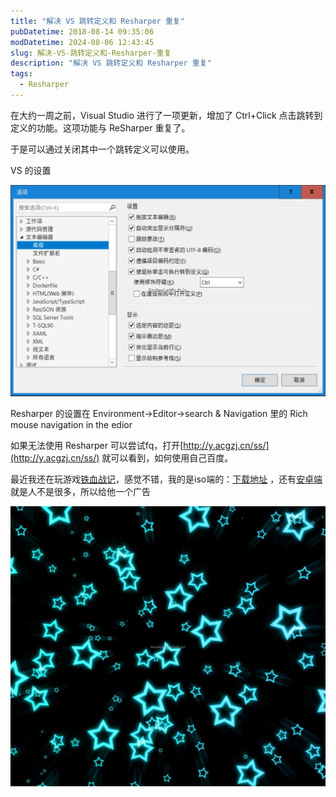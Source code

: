 ```yaml
---
title: "解决 VS 跳转定义和 Resharper 重复"
pubDatetime: 2018-08-14 09:35:06
modDatetime: 2024-08-06 12:43:45
slug: 解决-VS-跳转定义和-Resharper-重复
description: "解决 VS 跳转定义和 Resharper 重复"
tags:
  - Resharper
---
```





在大约一周之前，Visual Studio 进行了一项更新，增加了 Ctrl+Click 点击跳转到定义的功能。这项功能与 ReSharper 重复了。

<!--more-->


<!-- CreateTime:2018/8/14 17:35:06 -->


<!-- 标签：Resharper -->

于是可以通过关闭其中一个跳转定义可以使用。

VS 的设置

![](images/img-modify-2343287584cb6e89961bb84fe0927c5b.jpg)

Resharper 的设置在 Environment->Editor->search & Navigation 里的 Rich mouse navigation in the edior

如果无法使用 Resharper 可以尝试fq，打开[http://y.acgzj.cn/ss/](http://y.acgzj.cn/ss/) 就可以看到，如何使用自己百度。

最近我还在玩游戏[铁血战记](http://m.94wan.cn//games/2017-10-13/40968.html)，感觉不错，我的是iso端的：[下载地址](http://m.94wan.cn/tg/index.php?tuiId=6317) ，还有[安卓端](http://m.94wan.cn/tg/index.php?tuiId=6316)就是人不是很多，所以给他一个广告

![](images/img-modify-d11fd8cff386553a32a1081909663fe1.jpg)

 
